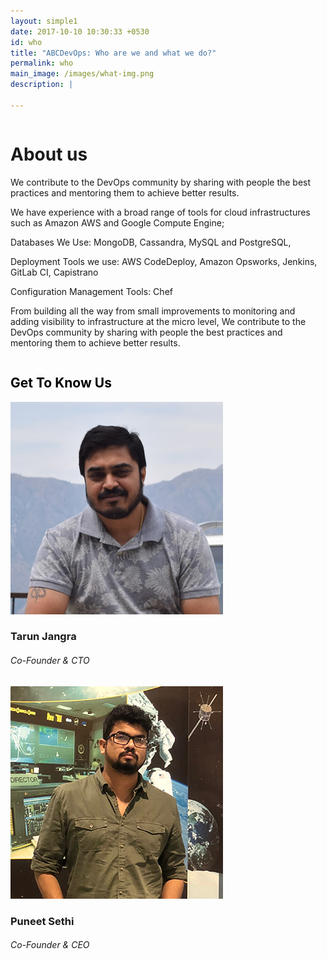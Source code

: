 ```yaml
---
layout: simple1
date: 2017-10-10 10:30:33 +0530
id: who
title: "ABCDevOps: Who are we and what we do?"
permalink: who
main_image: /images/what-img.png
description: |

---
```

<div class="inner-content-page" style="background-clor:#FAFAFA;">
    <div class="ui container">
        <div class="ui grid">
            <div class="sixteen wide column">
                <h1 class="text-white vheavy p-0">About us</h1>
                <p class="text-white">We  contribute to the DevOps community by sharing with people the best practices and mentoring them to achieve better results.</p>
                <p class="text-white">We have experience with a broad range of tools for cloud infrastructures such as Amazon AWS and Google Compute Engine; </p>
                <p class="text-white">Databases We Use: MongoDB, Cassandra, MySQL and PostgreSQL, </p>
                <p class="text-white">Deployment Tools we use:  AWS CodeDeploy, Amazon Opsworks, Jenkins, GitLab CI, Capistrano </p>
                <p class="text-white">Configuration Management Tools: Chef</p>
                <p class="text-white">From building all the way from small improvements to monitoring and adding visibility to infrastructure at the micro level, We contribute to the DevOps community by sharing with people the best practices and mentoring them to achieve better results.</p>
            </div>
        </div>
    </div>
</div>
<section class="who-we inner-content-page">
  <div class=" ui container">
     <div class="featured-header-main">
        <h2 style="color:#000;">Get To Know Us</h2>
        <div class="ui grid">
           <div class="two column row stackable">
              <div class="column text-center">
                    <div class="circle">
                        <img src="images/tarun-jangra.png" class="ui image" alt="image">
                    </div>
                    <h3>Tarun Jangra</h3>
                    <h6>Co-Founder & CTO</h6>
              </div>
              <div class="column text-center">
                    <div class="circle">
                        <img src="images/puneet-sethi.png" class="ui image" alt="image">
                    </div>
                    <h3>Puneet Sethi</h3>
                    <h6>Co-Founder & CEO</h6>
              </div>
              <!-- <div class="column text-center">
                    <div class="circle">
                        <img src="images/rudy-rupak.png" class="ui image" alt="image">
                    </div>
                    <h3>Rudy Rupak</h3>
                    <h6>Chief Operating Officer</h6>
              </div> -->
           </div>
        </div>
     </div>
  </div>
</section>